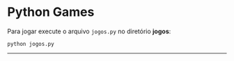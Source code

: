 # Python Games

Para jogar execute o arquivo `jogos.py` no diretório **jogos**:

``` terminal
python jogos.py
```

---

